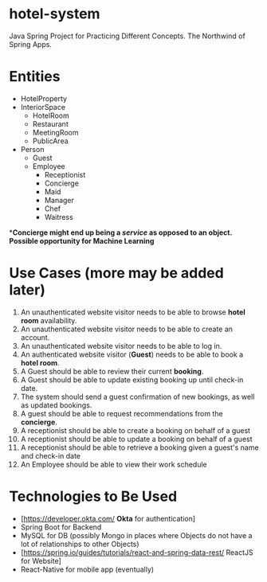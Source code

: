 # hotel-system
Java Spring Project for Practicing Different Concepts. The Northwind of Spring Apps.

# Entities
* HotelProperty
* InteriorSpace
  * HotelRoom
  * Restaurant
  * MeetingRoom
  * PublicArea
* Person
  * Guest
  * Employee
    * Receptionist
    * Concierge
    * Maid
    * Manager
    * Chef
    * Waitress
    
***Concierge might end up being a *service* as opposed to an object. Possible opportunity for Machine Learning**
# Use Cases (more may be added later)
1. An unauthenticated website visitor needs to be able to browse **hotel room** availability.
2. An unauthenticated website visitor needs to be able to create an account.
2. An unauthenticated website visitor needs to be able to log in.
3. An authenticated website visitor (**Guest**) needs to be able to book a **hotel room**.
4. A Guest should be able to review their current **booking**.
5. A Guest should be able to update existing booking up until check-in date.  
6. The system should send a guest confirmation of new bookings, as well as updated bookings.
7. A guest should be able to request recommendations from the **concierge**.
8. A receptionist should be able to create a booking on behalf of a guest
9. A receptionist should be able to update a booking on behalf of a guest
10. A receptionist should be able to retrieve a booking given a guest's name and check-in date
11. An Employee should be able to view their work schedule

# Technologies to Be Used
* [https://developer.okta.com/ **Okta** for authentication]
* Spring Boot for Backend
* MySQL for DB (possibly Mongo in places where Objects do not have a lot of relationships to other Objects)
* [https://spring.io/guides/tutorials/react-and-spring-data-rest/ ReactJS for Website]
* React-Native for mobile app (eventually)
